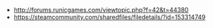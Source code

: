 - http://forums.runicgames.com/viewtopic.php?f=42&t=44380
- https://steamcommunity.com/sharedfiles/filedetails/?id=153314749